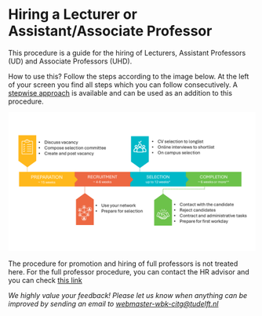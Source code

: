 # Hiring a Lecturer or Assistant/Associate Professor


This procedure is a guide for the hiring of Lecturers, Assistant Professors (UD) and Associate Professors (UHD). 

How to use this? Follow the steps according to the image below. At the left of your screen you find all steps which you can follow consecutively. A [stepwise approach](../HigherFunctions/Appendices/8.%20Recruitment%20and%20selection%20procedure%20Professors.pdf) is available and can be used as an addition to this procedure. 

![The steps of the hiring procedure](../HigherFunctions/Appendices/OverviewImageHigher.PNG)

The procedure for promotion and hiring of full professors is not treated here. For the full professor procedure, you can contact the HR advisor and you can check [this link](https://intranet.tudelft.nl/-/recruitment-selection-and-internal-procedure-of-academic-staff?p_l_back_url=%2Fsearch%3Fq%3Dbenoemings)  


*We highly value your feedback! Please let us know when anything can be improved by sending an email to webmaster-wbk-citg@tudelft.nl*





